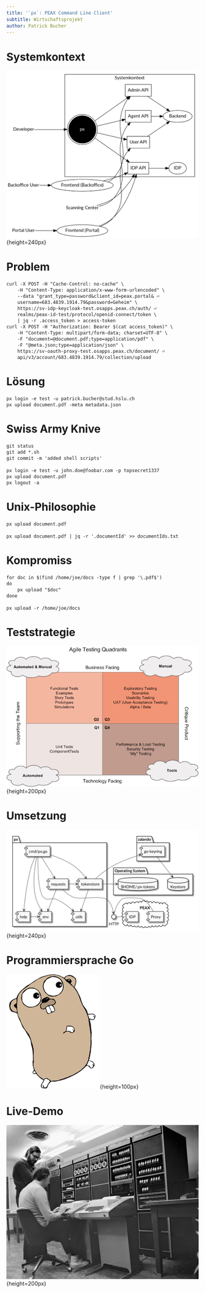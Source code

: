 ```yaml
---
title: '`px`: PEAX Command Line Client'
subtitle: Wirtschaftsprojekt
author: Patrick Bucher
---
```


# Systemkontext

![Kontextdiagramm](kontextdiagramm-trans.png){height=240px}

# Problem

    curl -X POST -H "Cache-Control: no-cache" \
        -H "Content-Type: application/x-www-form-urlencoded" \
        --data "grant_type=password&client_id=peax.portal& ⏎
        username=683.4839.1914.79&password=Geheim" \
        https://sv-idp-keycloak-test.osapps.peax.ch/auth/ ⏎
        realms/peax-id-test/protocol/openid-connect/token \
        | jq -r .access_token > access-token
    curl -X POST -H "Authorization: Bearer $(cat access_token)" \
        -H "Content-Type: multipart/form-data; charset=UTF-8" \
        -F "document=@document.pdf;type=application/pdf" \
        -F "@meta.json;type=application/json" \
        https://sv-oauth-proxy-test.osapps.peax.ch/document/ ⏎
        api/v3/account/683.4839.1914.79/collection/upload

# Lösung

    px login -e test -u patrick.bucher@stud.hslu.ch
    px upload document.pdf -meta metadata.json

# Swiss Army Knive

    git status
    git add *.sh
    git commit -m 'added shell scripts'

    px login -e test -u john.doe@foobar.com -p topsecret1337
    px upload document.pdf
    px logout -a

# Unix-Philosophie 

    px upload document.pdf

    px upload document.pdf | jq -r '.documentId' >> documentIds.txt

# Kompromiss

    for doc in $(find /home/joe/docs -type f | grep '\.pdf$')
    do
        px upload "$doc"
    done

    px upload -r /home/joe/docs

# Teststrategie

![Agile Testing Quadrants (https://lisacrispin.com/2011/11/08/using-the-agile-testing-quadrants/)](agile-testing-quadrants-trans.png){height=200px}

# Umsetzung

![Komponentendiagramm zu `px`](komponentendiagramm-trans.png){height=240px}

# Programmiersprache Go

![Go Gopher (https://blog.golang.org/gopher)](gopher.png){height=100px}

# Live-Demo

![Dennis Ritchie (links) und Ken Thompson (rechts) (http://genius.cat-v.org/ken-thompson/photos/ken-and-dennis-with-pdp11.jpg)](ritchie-thompson.jpg){height=200px}
